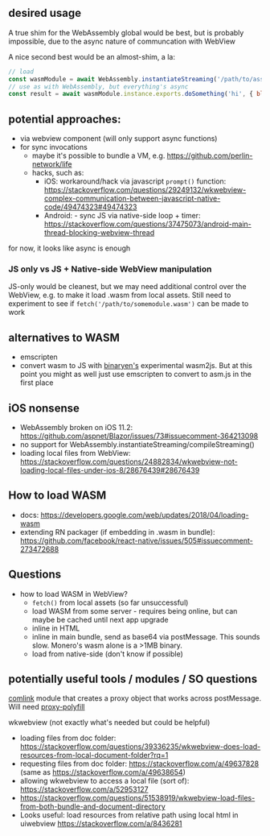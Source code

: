 ## desired usage

A true shim for the WebAssembly global would be best, but is probably impossible, due to the async nature of communcation with WebView

A nice second best would be an almost-shim, a la:

```js
// load
const wasmModule = await WebAssembly.instantiateStreaming('/path/to/assets/somemodule.wasm')
// use as with WebAssembly, but everything's async
const result = await wasmModule.instance.exports.doSomething('hi', { blah: 'ho' })
```

## potential approaches:

- via webview component (will only support async functions)
- for sync invocations
  - maybe it's possible to bundle a VM, e.g. https://github.com/perlin-network/life
  - hacks, such as:
    - iOS: workaround/hack via javascript `prompt()` function: https://stackoverflow.com/questions/29249132/wkwebview-complex-communication-between-javascript-native-code/49474323#49474323
    - Android: - sync JS via native-side loop + timer: https://stackoverflow.com/questions/37475073/android-main-thread-blocking-webview-thread

for now, it looks like async is enough

### JS only vs JS + Native-side WebView manipulation

JS-only would be cleanest, but we may need additional control over the WebView, e.g. to make it load .wasm from local assets. Still need to experiment to see if `fetch('/path/to/somemodule.wasm')` can be made to work

## alternatives to WASM

- emscripten
- convert wasm to JS with [binaryen's](https://github.com/WebAssembly/binaryen) experimental wasm2js. But at this point you might as well just use emscripten to convert to asm.js in the first place

## iOS nonsense

- WebAssembly broken on iOS 11.2: https://github.com/aspnet/Blazor/issues/73#issuecomment-364213098
- no support for WebAssembly.instantiateStreaming/compileStreaming()
- loading local files from WebView: https://stackoverflow.com/questions/24882834/wkwebview-not-loading-local-files-under-ios-8/28676439#28676439

## How to load WASM

- docs: https://developers.google.com/web/updates/2018/04/loading-wasm
- extending RN packager (if embedding in .wasm in bundle): https://github.com/facebook/react-native/issues/505#issuecomment-273472688

## Questions

- how to load WASM in WebView?
  - `fetch()` from local assets (so far unsuccessful)
  - load WASM from some server - requires being online, but can maybe be cached until next app upgrade
  - inline in HTML
  - inline in main bundle, send as base64 via postMessage. This sounds slow. Monero's wasm alone is a >1MB binary.
  - load from native-side (don't know if possible)

## potentially useful tools / modules / SO questions

[comlink](https://github.com/GoogleChromeLabs/comlink) module that creates a proxy object that works across postMessage. Will need [proxy-polyfill](https://github.com/GoogleChrome/proxy-polyfill)

wkwebview (not exactly what's needed but could be helpful)

- loading files from doc folder: https://stackoverflow.com/questions/39336235/wkwebview-does-load-resources-from-local-document-folder?rq=1
- requesting files from doc folder: https://stackoverflow.com/a/49637828 (same as https://stackoverflow.com/a/49638654)
- allowing wkwebview to access a local file (sort of): https://stackoverflow.com/a/52953127
- https://stackoverflow.com/questions/51538919/wkwebview-load-files-from-both-bundle-and-document-directory
- Looks useful: load resources from relative path using local html in uiwebview https://stackoverflow.com/a/8436281
